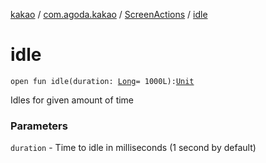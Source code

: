 [kakao](../../index.md) / [com.agoda.kakao](../index.md) / [ScreenActions](index.md) / [idle](./idle.md)

# idle

`open fun idle(duration: `[`Long`](https://kotlinlang.org/api/latest/jvm/stdlib/kotlin/-long/index.html)` = 1000L): `[`Unit`](https://kotlinlang.org/api/latest/jvm/stdlib/kotlin/-unit/index.html)

Idles for given amount of time

### Parameters

`duration` - Time to idle in milliseconds (1 second by default)